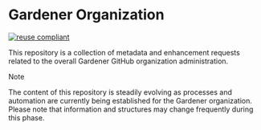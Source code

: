 # Gardener Organization

[![reuse compliant](https://reuse.software/badge/reuse-compliant.svg)](https://reuse.software/)

This repository is a collection of metadata and enhancement requests related to the overall Gardener GitHub organization administration.

> [!Note]
> The content of this repository is steadily evolving as processes and automation are currently being established for the Gardener organization.
> Please note that information and structures may change frequently during this phase.
